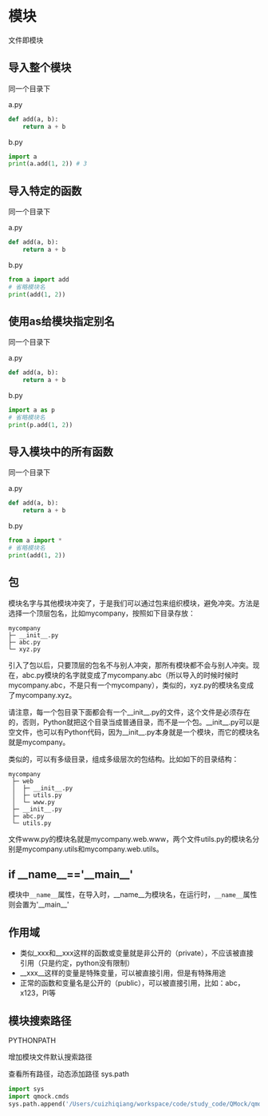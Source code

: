 # 模块

文件即模块

## 导入整个模块

同一个目录下

a.py
```python
def add(a, b):
    return a + b
```

b.py
```python
import a
print(a.add(1, 2)) # 3
```

## 导入特定的函数

同一个目录下

a.py
```python
def add(a, b):
    return a + b
```

b.py
```python
from a import add
# 省略模块名
print(add(1, 2))
```

## 使用as给模块指定别名

同一个目录下

a.py
```python
def add(a, b):
    return a + b
```

b.py
```python
import a as p
# 省略模块名
print(p.add(1, 2))
```

## 导入模块中的所有函数

同一个目录下

a.py
```python
def add(a, b):
    return a + b
```

b.py
```python
from a import *
# 省略模块名
print(add(1, 2))
```

## 包

模块名字与其他模块冲突了，于是我们可以通过包来组织模块，避免冲突。方法是选择一个顶层包名，比如mycompany，按照如下目录存放：

```
mycompany
├─ __init__.py
├─ abc.py
└─ xyz.py
```

引入了包以后，只要顶层的包名不与别人冲突，那所有模块都不会与别人冲突。现在，abc.py模块的名字就变成了mycompany.abc（所以导入的时候时候时mycompany.abc，不是只有一个mycompany），类似的，xyz.py的模块名变成了mycompany.xyz。

请注意，每一个包目录下面都会有一个__init__.py的文件，这个文件是必须存在的，否则，Python就把这个目录当成普通目录，而不是一个包。\_\_init\_\_.py可以是空文件，也可以有Python代码，因为__init__.py本身就是一个模块，而它的模块名就是mycompany。

类似的，可以有多级目录，组成多级层次的包结构。比如如下的目录结构：

```
mycompany
 ├─ web
 │  ├─ __init__.py
 │  ├─ utils.py
 │  └─ www.py
 ├─ __init__.py
 ├─ abc.py
 └─ utils.py
 ```

 文件www.py的模块名就是mycompany.web.www，两个文件utils.py的模块名分别是mycompany.utils和mycompany.web.utils。

## if \_\_name\_\_=='\_\_main\_\_'

模块中`__name__`属性，在导入时，__name__为模块名，在运行时，`__name__`属性则会置为'\_\_main\_\_'

## 作用域

* 类似_xxx和__xxx这样的函数或变量就是非公开的（private），不应该被直接引用（只是约定，python没有限制）
* __xxx__这样的变量是特殊变量，可以被直接引用，但是有特殊用途
* 正常的函数和变量名是公开的（public），可以被直接引用，比如：abc，x123，PI等

## 模块搜索路径

PYTHONPATH

增加模块文件默认搜索路径

查看所有路径，动态添加路径 sys.path
```python
import sys
import qmock.cmds
sys.path.append('/Users/cuizhiqiang/workspace/code/study_code/QMock/qmock')
```